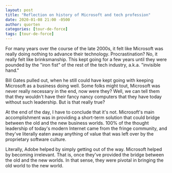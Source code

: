 ```yaml
---
layout: post
title: "Reflection on history of Microsoft and tech profession"
date: 2020-01-08 21:00 -0500
author: quorten
categories: [tour-de-force]
tags: [tour-de-force]
---
```


For many years over the course of the late 2000s, it felt like
Microsoft was really doing nothing to advance their technology.
Procrastination?  No, it really felt like brinksmanship.  This kept
going for a few years until they were pounded by the "iron fist" of
the rest of the tech industry, a.k.a. "invisible hand."

Bill Gates pulled out, when he still could have kept going with
keeping Microsoft as a business doing well.  Some folks might tout,
Microsoft was never really necessary in the end, now were they?  Well,
we can tell them that they wouldn't have their fancy nancy computers
that they have today without such leadership.  But is that really
true?

At the end of the day, I have to conclude that it's not.  Microsoft's
main accomplishment was in providing a short-term solution that could
bridge between the old and the new business worlds.  100% of the
thought leadership of today's modern Internet came from the fringe
community, and they've literally eaten away anything of value that was
left over by the proprietary software culture.

Literally, Adobe helped by simply getting out of the way.  Microsoft
helped by becoming irrelevant.  That is, once they've provided the
bridge between the old and the new worlds.  In that sense, they were
pivotal in bringing the old world to the new world.

